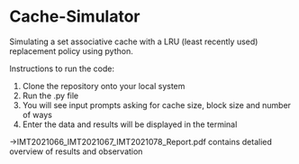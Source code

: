 # Cache-Simulator
Simulating a set associative cache with a LRU (least recently used) replacement policy using python.<br />

Instructions to run the code:
<ol>
<li>Clone the repository onto your local system 
<li>Run the .py file</li>
<li>You will see input prompts asking for cache size, block size and number of ways</li>
<li>Enter the data and results will be displayed in the terminal</li>
</ol>

->IMT2021066_IMT2021067_IMT2021078_Report.pdf contains detalied overview of results and observation
